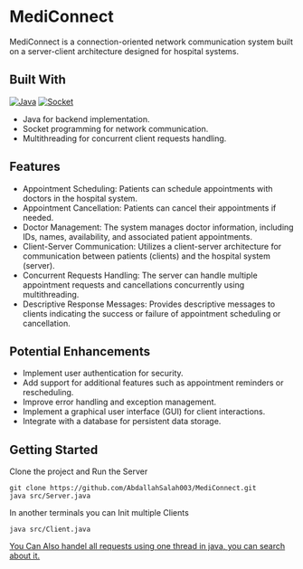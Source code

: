 # MediConnect

MediConnect is a connection-oriented network communication system 
built on a server-client architecture designed for hospital systems. 


## Built With 
[![Java][JAVA]][JAVA-url] [![Socket][Socket]][Socket-url]

- Java for backend implementation.
- Socket programming for network communication.
- Multithreading for concurrent client requests handling.

## Features
- Appointment Scheduling: Patients can schedule appointments with doctors in the hospital system. 
- Appointment Cancellation: Patients can cancel their appointments if needed.
- Doctor Management: The system manages doctor information, including IDs, names, availability, and associated patient appointments.
- Client-Server Communication: Utilizes a client-server architecture for communication between patients (clients) and the hospital system (server).
- Concurrent Requests Handling: The server can handle multiple appointment requests and cancellations concurrently using multithreading.
- Descriptive Response Messages: Provides descriptive messages to clients indicating the success or failure of appointment scheduling or cancellation.


## Potential Enhancements

- Implement user authentication for security.
- Add support for additional features such as appointment reminders or rescheduling.
- Improve error handling and exception management.
- Implement a graphical user interface (GUI) for client interactions.
- Integrate with a database for persistent data storage.

## Getting Started

Clone the project and Run the Server
```
git clone https://github.com/AbdallahSalah003/MediConnect.git
java src/Server.java
```

In another terminals you can Init multiple Clients
```
java src/Client.java
```
<a href="https://medium.com/@burakkocakeu/how-to-handle-multiple-api-requests-in-java-247dae5c441"> You Can Also handel all requests using one thread in java, you can search about it.</a>




[JAVA]: https://img.shields.io/badge/Java-orange?style=for-the-badge&logo=CoffeeScript
[JAVA-url]: https://www.java.com/
[Socket]: https://img.shields.io/badge/Socket-black?style=for-the-badge&logo=Socket.io
[Socket-url]: https://Socket.io/
